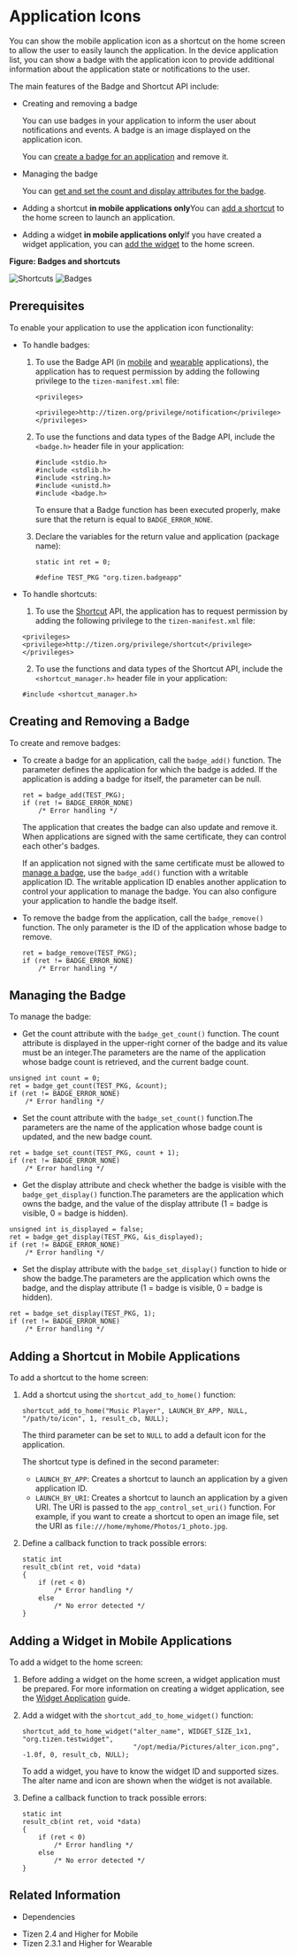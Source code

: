 # Application Icons


You can show the mobile application icon as a shortcut on the home screen to allow the user to easily launch the application. In the device application list, you can show a badge with the application icon to provide additional information about the application state or notifications to the user.

The main features of the Badge and Shortcut API include:

- Creating and removing a badge

  You can use badges in your application to inform the user about notifications and events. A badge is an image displayed on the application icon.

  You can [create a badge for an application](#create) and remove it.

- Managing the badge

  You can [get and set the count and display attributes for the badge](#manage).

- Adding a shortcut **in mobile applications only**You can [add a shortcut](#add) to the home screen to launch an application.

- Adding a widget **in mobile applications only**If you have created a widget application, you can [add the widget](#add_widget) to the home screen.

**Figure: Badges and shortcuts**

![Shortcuts](./media/shortcut.png) ![Badges](./media/badge.png)

## Prerequisites

To enable your application to use the application icon functionality:

- To handle badges:

  1. To use the Badge API (in [mobile](../../../../org.tizen.native.mobile.apireference/group__BADGE__MODULE.html) and [wearable](../../../../org.tizen.native.wearable.apireference/group__BADGE__MODULE.html) applications), the application has to request permission by adding the following privilege to the `tizen-manifest.xml` file:

     ```
     <privileges>
        <privilege>http://tizen.org/privilege/notification</privilege>
     </privileges>
     ```

  2. To use the functions and data types of the Badge API, include the `<badge.h>` header file in your application:

     ```
     #include <stdio.h>
     #include <stdlib.h>
     #include <string.h>
     #include <unistd.h>
     #include <badge.h>
     ```

     To ensure that a Badge function has been executed properly, make sure that the return is equal to `BADGE_ERROR_NONE`.

  3. Declare the variables for the return value and application (package name):

     ```
     static int ret = 0;

     #define TEST_PKG "org.tizen.badgeapp"
     ```

- To handle shortcuts:

  1. To use the [Shortcut](../../../../org.tizen.native.mobile.apireference/group__SHORTCUT__MODULE.html) API, the application has to request permission by adding the following privilege to the `tizen-manifest.xml` file:
  ```
  <privileges>   <privilege>http://tizen.org/privilege/shortcut</privilege></privileges>
  ```

  2. To use the functions and data types of the Shortcut API, include the `<shortcut_manager.h>` header file in your application:
  ```
  #include <shortcut_manager.h>
  ```

<a name="create"></a>
## Creating and Removing a Badge

To create and remove badges:

- To create a badge for an application, call the `badge_add()` function. The parameter defines the application for which the badge is added. If the application is adding a badge for itself, the parameter can be null.

  ```
  ret = badge_add(TEST_PKG);
  if (ret != BADGE_ERROR_NONE)
      /* Error handling */
  ```

  The application that creates the badge can also update and remove it. When applications are signed with the same certificate, they can control each other's badges.

  If an application not signed with the same certificate must be allowed to [manage a badge](#manage), use the `badge_add()` function with a writable application ID. The writable application ID enables another application to control your application to manage the badge. You can also configure your application to handle the badge itself.

- To remove the badge from the application, call the `badge_remove()` function. The only parameter is the ID of the application whose badge to remove.

  ```
  ret = badge_remove(TEST_PKG);
  if (ret != BADGE_ERROR_NONE)
      /* Error handling */
  ```

<a name="manage"></a>
## Managing the Badge

To manage the badge:

- Get the count attribute with the `badge_get_count()` function. The count attribute is displayed in the upper-right corner of the badge and its value must be an integer.The parameters are the name of the application whose badge count is retrieved, and the current badge count.
```
unsigned int count = 0;
ret = badge_get_count(TEST_PKG, &count);
if (ret != BADGE_ERROR_NONE)
    /* Error handling */
```
- Set the count attribute with the `badge_set_count()` function.The parameters are the name of the application whose badge count is updated, and the new badge count.
```
ret = badge_set_count(TEST_PKG, count + 1);
if (ret != BADGE_ERROR_NONE)
    /* Error handling */
```
- Get the display attribute and check whether the badge is visible with the `badge_get_display()` function.The parameters are the application which owns the badge, and the value of the display attribute (1 = badge is visible, 0 = badge is hidden).
```
unsigned int is_displayed = false;
ret = badge_get_display(TEST_PKG, &is_displayed);
if (ret != BADGE_ERROR_NONE)
    /* Error handling */
```
- Set the display attribute with the `badge_set_display()` function to hide or show the badge.The parameters are the application which owns the badge, and the display attribute (1 = badge is visible, 0 = badge is hidden).
```
ret = badge_set_display(TEST_PKG, 1);
if (ret != BADGE_ERROR_NONE)
    /* Error handling */
```

## Adding a Shortcut in Mobile Applications

To add a shortcut to the home screen:

1. Add a shortcut using the `shortcut_add_to_home()` function:

   ```
   shortcut_add_to_home("Music Player", LAUNCH_BY_APP, NULL, "/path/to/icon", 1, result_cb, NULL);
   ```

   The third parameter can be set to `NULL` to add a default icon for the application.

   The shortcut type is defined in the second parameter:

   - `LAUNCH_BY_APP`: Creates a shortcut to launch an application by a given application ID.
   - `LAUNCH_BY_URI`: Creates a shortcut to launch an application by a given URI. The URI is passed to the `app_control_set_uri()` function. For example, if you want to create a shortcut to open an image file, set the URI as `file:///home/myhome/Photos/1_photo.jpg`.

2. Define a callback function to track possible errors:

   ```
   static int
   result_cb(int ret, void *data)
   {
       if (ret < 0)
           /* Error handling */
       else
           /* No error detected */
   }
   ```

<a name="add_widget"></a>
## Adding a Widget in Mobile Applications

To add a widget to the home screen:

1. Before adding a widget on the home screen, a widget application must be prepared. For more information on creating a widget application, see the [Widget Application](widget-app.md) guide.

2. Add a widget with the `shortcut_add_to_home_widget()` function:

   ```
   shortcut_add_to_home_widget("alter_name", WIDGET_SIZE_1x1, "org.tizen.testwidget",
                               "/opt/media/Pictures/alter_icon.png", -1.0f, 0, result_cb, NULL);
   ```

   To add a widget, you have to know the widget ID and supported sizes. The alter name and icon are shown when the widget is not available.

3. Define a callback function to track possible errors:

   ```
   static int
   result_cb(int ret, void *data)
   {
       if (ret < 0)
           /* Error handling */
       else
           /* No error detected */
   }
   ```


## Related Information
* Dependencies
 - Tizen 2.4 and Higher for Mobile
 - Tizen 2.3.1 and Higher for Wearable
